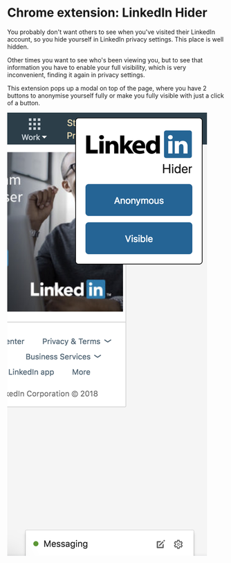 # Chrome extension: LinkedIn Hider

You probably don't want others to see when you've visited their LinkedIn account, so you hide yourself in LinkedIn privacy settings. This place is well hidden.

Other times you want to see who's been viewing you, but to see that information you have to enable your full visibility, which is very inconvenient, finding it again in privacy settings. 

This extension pops up a modal on top of the page, where you have 2 buttons to anonymise yourself fully or make you fully visible with just a click of a button.

![LinkedIn Hider](screenshot.png "LinkedIn Hider")
